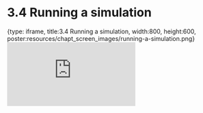 # 3.4 Running a simulation
 
{type: iframe, title:3.4 Running a simulation, width:800, height:600, poster:resources/chapt_screen_images/running-a-simulation.png}
![](https://andrew-bortvin.github.io/slimNotes/no_toc/running-a-simulation.html)
 

 
